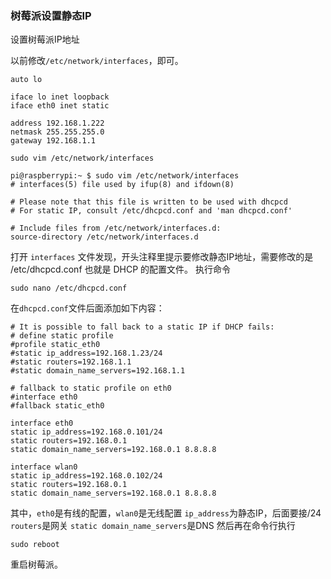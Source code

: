 ### 树莓派设置静态IP

设置树莓派IP地址

以前修改`/etc/network/interfaces`，即可。

```
auto lo 

iface lo inet loopback 
iface eth0 inet static 

address 192.168.1.222 
netmask 255.255.255.0 
gateway 192.168.1.1 
```

`sudo vim /etc/network/interfaces`

```
pi@raspberrypi:~ $ sudo vim /etc/network/interfaces
# interfaces(5) file used by ifup(8) and ifdown(8)

# Please note that this file is written to be used with dhcpcd
# For static IP, consult /etc/dhcpcd.conf and 'man dhcpcd.conf'

# Include files from /etc/network/interfaces.d:
source-directory /etc/network/interfaces.d
```

打开 `interfaces` 文件发现，开头注释里提示要修改静态IP地址，需要修改的是 /etc/dhcpcd.conf 也就是 DHCP 的配置文件。
执行命令

```
sudo nano /etc/dhcpcd.conf
```

在`dhcpcd.conf`文件后面添加如下内容：

```
# It is possible to fall back to a static IP if DHCP fails:
# define static profile
#profile static_eth0
#static ip_address=192.168.1.23/24
#static routers=192.168.1.1
#static domain_name_servers=192.168.1.1

# fallback to static profile on eth0
#interface eth0
#fallback static_eth0

interface eth0
static ip_address=192.168.0.101/24
static routers=192.168.0.1
static domain_name_servers=192.168.0.1 8.8.8.8

interface wlan0
static ip_address=192.168.0.102/24
static routers=192.168.0.1
static domain_name_servers=192.168.0.1 8.8.8.8
```

其中，`eth0`是有线的配置，`wlan0`是无线配置
`ip_address`为静态IP，后面要接/24
`routers`是网关
`static domain_name_servers`是DNS
然后再在命令行执行

```shell
sudo reboot
```

重启树莓派。